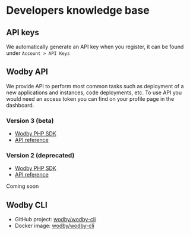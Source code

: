 # Developers knowledge base

## API keys

We automatically generate an API key when you register, it can be found under `Account > API Keys`

## Wodby API

We provide API to perform most common tasks such as deployment of a new applications and instances, code deployments, etc. To use API you would need an access token you can find on your profile page in the dashboard.

### Version 3 (beta)

* [Wodby PHP SDK](https://github.com/wodby/wodby-sdk-php)
* [API reference](https://app.swaggerhub.com/apis/wodby/api)

### Version 2 (deprecated)

* [Wodby PHP SDK](https://github.com/wodby/wodby-sdk-php/tree/2.x)
* [API reference](http://docs.wodbyapi.apiary.io)

Coming soon

## Wodby CLI

* GitHub project: [wodby/wodby-cli](https://github.com/wodby/wodby-cli) 
* Docker image: [wodby/wodby-cli](https://hub.docker.com/r/wodby/wodby-cli/)
 